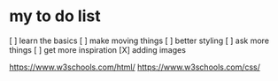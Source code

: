# my to do list
[ ] learn the basics
[ ] make moving things
[ ] better styling
[ ] ask more things
[ ] get more inspiration
[X] adding images

https://www.w3schools.com/html/
https://www.w3schools.com/css/

